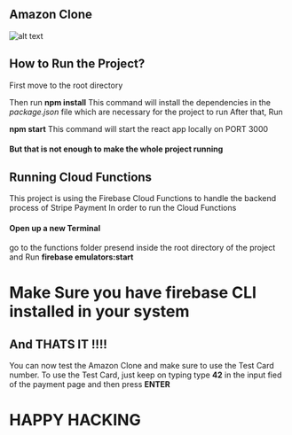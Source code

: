 
## Amazon Clone
![alt text](https://github.com/AsnanAshfaq/Amazon-Clone-with-Stripe/blob/master/Amazon-Clone.gif?raw=true)

## How to Run the Project?
First move to the root directory 

Then run 
**npm install**
This command will install the dependencies in the *package.json* file which are necessary for the project to run
After that, Run 

**npm start**
This command will start the react app locally on PORT 3000
#### But that is not enough to make the whole project running

## Running Cloud Functions
This project is using the Firebase Cloud Functions to handle the backend process of Stripe Payment 
In order to run the Cloud Functions
#### Open up a new Terminal
go to the functions folder presend inside the root directory of the project and Run
**firebase emulators:start**

# Make Sure you have firebase CLI installed in your system

## And THATS IT !!!!
You can now test the Amazon Clone and make sure to use the Test Card number.
To use the Test Card, just keep on typing type **42** in the input fied of the payment page and then press **ENTER**

# HAPPY HACKING
